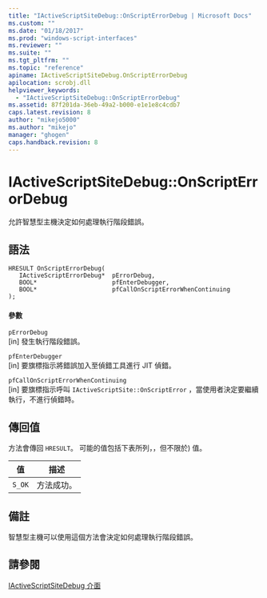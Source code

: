 ```yaml
---
title: "IActiveScriptSiteDebug::OnScriptErrorDebug | Microsoft Docs"
ms.custom: ""
ms.date: "01/18/2017"
ms.prod: "windows-script-interfaces"
ms.reviewer: ""
ms.suite: ""
ms.tgt_pltfrm: ""
ms.topic: "reference"
apiname: IActiveScriptSiteDebug.OnScriptErrorDebug
apilocation: scrobj.dll
helpviewer_keywords: 
  - "IActiveScriptSiteDebug::OnScriptErrorDebug"
ms.assetid: 87f201da-36eb-49a2-b000-e1e1e8c4cdb7
caps.latest.revision: 8
author: "mikejo5000"
ms.author: "mikejo"
manager: "ghogen"
caps.handback.revision: 8
---
```

# IActiveScriptSiteDebug::OnScriptErrorDebug
允許智慧型主機決定如何處理執行階段錯誤。  
  
## 語法  
  
```  
HRESULT OnScriptErrorDebug(  
   IActiveScriptErrorDebug*  pErrorDebug,  
   BOOL*                     pfEnterDebugger,  
   BOOL*                     pfCallOnScriptErrorWhenContinuing  
);  
```  
  
#### 參數  
 `pErrorDebug`  
 \[in\] 發生執行階段錯誤。  
  
 `pfEnterDebugger`  
 \[in\] 要旗標指示將錯誤加入至偵錯工具進行 JIT 偵錯。  
  
 `pfCallOnScriptErrorWhenContinuing`  
 \[in\] 要旗標指示呼叫 `IActiveScriptSite::OnScriptError` ，當使用者決定要繼續執行，不進行偵錯時。  
  
## 傳回值  
 方法會傳回 `HRESULT`。  可能的值包括下表所列，，但不限於\) 值。  
  
|值|描述|  
|-------|--------|  
|`S_OK`|方法成功。|  
  
## 備註  
 智慧型主機可以使用這個方法會決定如何處理執行階段錯誤。  
  
## 請參閱  
 [IActiveScriptSiteDebug 介面](../../winscript/reference/iactivescriptsitedebug-interface.md)